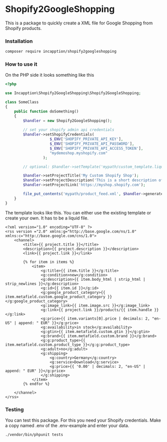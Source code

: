 # Shopify2GoogleShopping
This is a package to quickly create a XML file for Google Shopping from Shopify products.

### Installation
```bash
composer require incapption/shopify2googleshopping
```

### How to use it

On the PHP side it looks something like this

```php
<?php

use Incapption\Shopify2GoogleShopping\Shopify2GoogleShopping;

class SomeClass
{
    public function doSomething()
    {
        $handler = new Shopify2GoogleShopping();
        
        // set your shopify admin api credentials
        $handler->setShopifyCredentials(
                    $_ENV['SHOPIFY_PRIVATE_API_KEY'], 
                    $_ENV['SHOPIFY_PRIVATE_API_PASSWORD'], 
                    $_ENV['SHOPIFY_PRIVATE_API_ACCESS_TOKEN'], 
                    "mydemoshop.myshopify.com"
                 );

        // optional: $handler->setTemplate('mypath/custom_template.liquid');

        $handler->setProjectTitle('My Custom Shopify Shop');
        $handler->setProjectDescription('This is a short description of my shop');
        $handler->setProjectLink('https://myshop.shopify.com');

        file_put_contents('mypath/product_feed.xml', $handler->generate());
    }
}
```

The template looks like this. You can either use the existing template or create your own. It has to be a liquid file.

```liquid
<?xml version="1.0" encoding="UTF-8" ?>
<rss version ="2.0" xmlns:g="http://base.google.com/ns/1.0" xmlns:c="http://base.google.com/cns/1.0">
    <channel>
        <title>{{ project.title }}</title>
        <description>{{ project.description }}</description>
        <link>{{ project.link }}</link>

        {% for item in items %}
            <item>
                <g:title>{{ item.title }}</g:title>
                <g:condition>new</g:condition>
                <g:description>{{ item.body_html | strip_html | strip_newlines }}</g:description>
                <g:id>{{ item.id }}</g:id>
                <g:google_product_category>{{ item.metafield.custom.google_product_category }}</g:google_product_category>
                <g:image_link>{{ item.image.src }}</g:image_link>
                <g:link>{{ project.link }}/products/{{ item.handle }}</g:link>
                <g:price>{{ item.variants[0].price | decimals: 2, "en-US" | append: " EUR" }}</g:price>
                <g:availability>in stock</g:availability>
                <g:gtin>{{ item.metafield.custom.gtin }}</g:gtin>
                <g:brand>{{ item.metafield.custom.brand }}</g:brand>
                <g:g:product_type>{{ item.metafield.custom.product_type }}</g:g:product_type>
                <g:adult>no</g:adult>
                <g:shipping>
                    <g:country>Germany</g:country>
                    <g:service>Download</g:service>
                    <g:price>{{ '0.00' | decimals: 2, "en-US" | append: " EUR" }}</g:price>
                </g:shipping>
            </item>
        {% endfor %}

    </channel>
</rss>
```

### Testing
You can test this package. For this you need your Shopify credentials. Make a copy named .env of the .env-example and enter your data.
```bash
./vendor/bin/phpunit tests
```